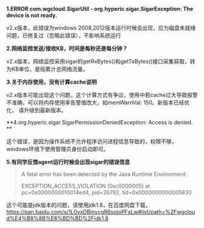 **1.ERROR com.wgcloud.SigarUtil - org.hyperic.sigar.SigarException: The device is not ready.**

v2.x版本，此错误为windows 2008,2012版本运行时候会出现，应为磁盘未就绪问题，已修复过（忽略此错误），不影响系统运行

**2.网络监控发送/接收KB，时间是每秒还是每分钟？**

v2.x版本，网络监控采用sigar的getRxBytes()和getTxBytes()接口采集获取，转为KB单位，是指累计总网络流量。

**3.关于内存使用，没有计算cache说明**

v2.x版本可能出现这个问题，这个计算方式有争议，使用中若cache过大导致报警不准确，可以将内存使用率告警值改大，如memWarnVal: 150。新版本已经优化， 请升级到最新版本。

**4.org.hyperic.sigar.SigarPermissionDeniedException: Access is denied. **

这个错误，是因为操作系统不允许程序访问进程信息导致的，权限不够，windows环境下使用管理员身份启动即可。

**5.有同学反馈agent运行时候会出现sigar的错误信息**

> A fatal error has been detected by the Java Runtime Environment:
>
> EXCEPTION_ACCESS_VIOLATION (0xc0000005) at pc=0x0000000010014ed4, pid=26792, tid=0x0000000000005830

这个可能是jdk版本的问题，请使用jdk1.8，在百度网盘下载，https://pan.baidu.com/s/1L0yxDBjnvcgR6sqjoPFxLw#list/path=%2Fwgcloud%E4%B8%8B%E8%BD%BD%2Fjdk1.8

